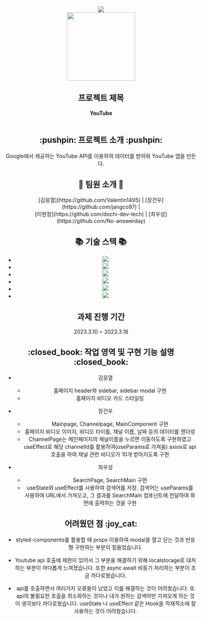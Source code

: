 <div align=center>
<img src="https://capsule-render.vercel.app/api?type=wave&color=gradient&height=280&section=header&text=youtube%20clone&fontSize=90">
</div>
<div align=center>
<img src = "https://cdn-icons-png.flaticon.com/512/3128/3128307.png" width="180"/>
</div>
<div align=center>
	<h2>프로젝트 제목</h2>
	<b>YouTube</b>
	<br/>	<br/>
</div>
<div align=center>
	<h2>:pushpin: 프로젝트 소개 :pushpin:</h2>
	Google에서 제공하는 YouTube API를 이용하여 데이터를 받아와 YouTube 앱을 만든다. 
</div>
<div align=center>
<h2> 👤 팀원 소개 👤 </h2>
	[김응열](https://github.com/Valentin1495) | [장건우](https://github.com/jangco97) | <br/>
        [이현정](https://github.com/dochi-dev-tech) | [최우성](https://github.com/No-answerday) 
</div>
<div align=center>
<h2> 📚 기술 스택 📚 </h2>

* <img src="https://img.shields.io/badge/antd-E34F2?style=flat-square"/>
* <img src="https://img.shields.io/badge/axios-purple?style=flat-square"/>
* <img src="https://img.shields.io/badge/moment-black?style=flat-square"/>
* <img src="https://img.shields.io/badge/React-61DAFB?style=flat-square&logo=React&logoColor=black"/>
* <img src="https://img.shields.io/badge/React%20Router%20Dom-white?style=flat-square&logo=ReactRouter&logoColor=black%22/%3E"/>
* <img src="https://img.shields.io/badge/styled components-DB7093?style=flat-square&logo=styled-components&logoColor=white"/>
	
</div>
<div align=center>
<h2> 과제 진행 기간 </h2>

2023.3.10 ~ 2023.3.16
</div>
<div align=center>
<h2> :closed_book: 작업 영역 및 구현 기능 설명 :closed_book: </h2>

* 김응열
  * 홈페이지 header와 sidebar, sidebar modal 구현
  * 홈페이지 비디오 카드 스타일링

* 장건우
  * Mainpage, Channelpage, MainComponent 구현
  * 홈페이지 비디오 이미지, 비디오 타이틀, 채널 이름, 날짜 등의 데이터를 렌더링
  * ChannelPage는 메인페이지의 채널이름을 누르면 이동하도록 구현하였고 useEffect로 해당 channelId를 활용하여(useParams로 가져옴) axios로 api 호출을 하여 채널 관련 비디오가 10개 받아지도록 구현

* 최우성 
  * SearchPage, SearchMain 구현
  * useState와 useEffect를 사용하여 검색어를 저장. 검색어는 useParams를 사용하여 URL에서 가져오고, 그 결과를 SearchMain 컴포넌트에 전달하여 화면에 출력하는 것을 구현
</div>


<div align=center>
<h2> 어려웠던 점 :joy_cat: </h2>

* styled-components를 활용할 때 props 이용하여 modal을 열고 닫는 것과 반응형 구현하는 부분이 힘들었습니다.

* Youtube api 호출에 제한이 있어서 그 부분을 해결하기 위해 localstorage로 대처하는 부분이 까다롭게 느껴졌습니다. 또한 async await 비동기 처리하는 부분이 조금 까다로웠습니다.

* api를 호출하면서 여러가지 오류들이 났었고 이를 해결하는 것이 어려웠습니다.
또 api의 불필요한 호출을 최소화하는 것이나 내가 원하는 검색어만 가져오게 하는 것이 생각보다 까다로웠습니다. useState 나 useEffect 같은 Hook을 적재적소에 잘 사용하는 것이 어려웠습니다.
</div>

